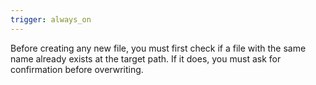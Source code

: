 ```yaml
---
trigger: always_on
---
```


Before creating any new file, you must first check if a file with the same name already exists at the target path. If it does, you must ask for confirmation before overwriting.